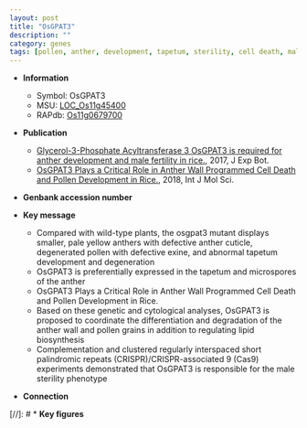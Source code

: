 ```yaml
---
layout: post
title: "OsGPAT3"
description: ""
category: genes
tags: [pollen, anther, development, tapetum, sterility, cell death, male sterility, pollen development]
---
```


* **Information**  
    + Symbol: OsGPAT3  
    + MSU: [LOC_Os11g45400](http://rice.plantbiology.msu.edu/cgi-bin/ORF_infopage.cgi?orf=LOC_Os11g45400)  
    + RAPdb: [Os11g0679700](http://rapdb.dna.affrc.go.jp/viewer/gbrowse_details/irgsp1?name=Os11g0679700)  

* **Publication**  
    + [Glycerol-3-Phosphate Acyltransferase 3 OsGPAT3 is required for anther development and male fertility in rice.](http://www.ncbi.nlm.nih.gov/pubmed?term=Glycerol-3-Phosphate+Acyltransferase+3+OsGPAT3+is+required+for+anther+development+and+male+fertility+in+rice.%5BTitle%5D), 2017, J Exp Bot.
    + [OsGPAT3 Plays a Critical Role in Anther Wall Programmed Cell Death and Pollen Development in Rice.](http://www.ncbi.nlm.nih.gov/pubmed?term=OsGPAT3+Plays+a+Critical+Role+in+Anther+Wall+Programmed+Cell+Death+and+Pollen+Development+in+Rice.%5BTitle%5D), 2018, Int J Mol Sci.

* **Genbank accession number**  

* **Key message**  
    + Compared with wild-type plants, the osgpat3 mutant displays smaller, pale yellow anthers with defective anther cuticle, degenerated pollen with defective exine, and abnormal tapetum development and degeneration
    + OsGPAT3 is preferentially expressed in the tapetum and microspores of the anther
    + OsGPAT3 Plays a Critical Role in Anther Wall Programmed Cell Death and Pollen Development in Rice.
    + Based on these genetic and cytological analyses, OsGPAT3 is proposed to coordinate the differentiation and degradation of the anther wall and pollen grains in addition to regulating lipid biosynthesis
    + Complementation and clustered regularly interspaced short palindromic repeats (CRISPR)/CRISPR-associated 9 (Cas9) experiments demonstrated that OsGPAT3 is responsible for the male sterility phenotype

* **Connection**  

[//]: # * **Key figures**  


